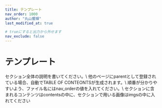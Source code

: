 ```yaml
---
title: テンプレート
nav_order: 1000
author: "丸山響輝"
last_modified_at: true

# trueにすると出力から外せます
nav_exclude: false
---
```


# テンプレート

セクション全体の説明を書いてください。\\
他のページにparentとして登録されている場合、自動でTABLE OF CONTEONTSが生成されます。\\
順番が分かりやすいよう、ファイル名にはnav_orderの値を入れてください。\\
セクションに含まれるコンテンツはcontentsの中に、セクションで用いる画像はimgsの中に入れてください
